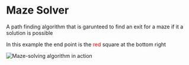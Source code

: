 # Maze Solver

A path finding algorithm that is garunteed to find an exit for a maze if it a solution is possible

In this example the end point is the <font color="red"> red </font> square at the bottom right



![Maze-solving algorithm in action](https://github.com/davidlee49/Maze-Solver/blob/main/Pathfinding%20Maze.gif)
